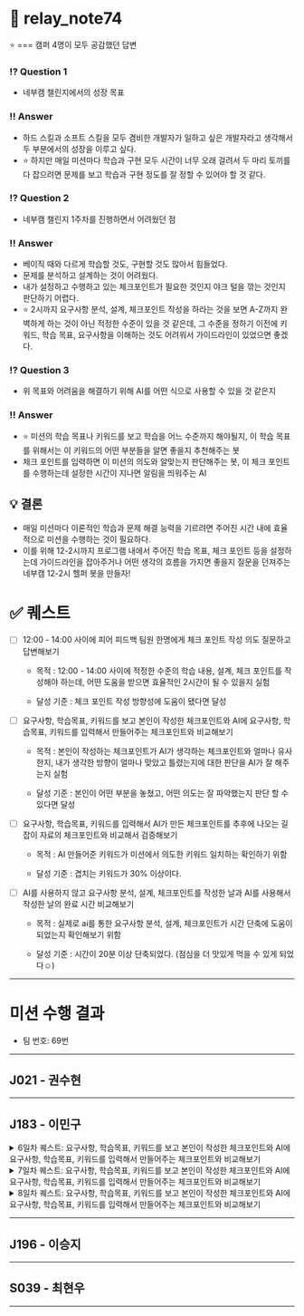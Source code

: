 # 📒 relay_note74

⭐ === 캠퍼 4명이 모두 공감했던 답변

### ⁉️ Question 1

- 네부캠 챌린지에서의 성장 목표

### ‼️ Answer

- 하드 스킬과 소프트 스킬을 모두 겸비한 개발자가 일하고 싶은 개발자라고 생각해서 두 부분에서의 성장을 이루고 싶다.
- ⭐ 하지만 매일 미션마다 학습과 구현 모두 시간이 너무 오래 걸려서 두 마리 토끼를 다 잡으려면 문제를 보고 학습과 구현 정도를 잘 정할 수 있어야 할 것 같다.

### ⁉️ Question 2

- 네부캠 챌린지 1주차를 진행하면서 어려웠던 점

### ‼️ Answer

- 베이직 때와 다르게 학습할 것도, 구현할 것도 많아서 힘들었다.
- 문제를 분석하고 설계하는 것이 어려웠다.
- 내가 설정하고 수행하고 있는 체크포인트가 필요한 것인지 야크 털을 깎는 것인지 판단하기 어렵다.
- ⭐ 2시까지 요구사항 분석, 설계, 체크포인트 작성을 하라는 것을 보면 A-Z까지 완벽하게 하는 것이 아닌 적정한 수준이 있을 것 같은데, 그 수준을 정하기 이전에 키워드, 학습 목표, 요구사항을 이해하는 것도 어려워서 가이드라인이 있었으면 좋겠다.

### ⁉️ Question 3

- 위 목표와 어려움을 해결하기 위해 AI를 어떤 식으로 사용할 수 있을 것 같은지

### ‼️ Answer

- ⭐ 미션의 학습 목표나 키워드를 보고 학습을 어느 수준까지 해야될지, 이 학습 목표를 위해서는 이 키워드의 어떤 부분들을 알면 좋을지 추천해주는 봇
- 체크 포인트를 입력하면 이 미션의 의도와 알맞는지 판단해주는 봇, 이 체크 포인트를 수행하는데 설정한 시간이 지나면 알림을 띄워주는 AI

## 💡 결론

- 매일 미션마다 이론적인 학습과 문제 해결 능력을 기르려면 주어진 시간 내에 효율적으로 미션을 수행하는 것이 필요하다.
- 이를 위해 12-2시까지 프로그램 내에서 주어진 학습 목표, 체크 포인트 등을 설정하는데 가이드라인을 잡아주거나 어떤 생각의 흐름을 가지면 좋을지 질문을 던져주는 네부캠 12-2시 헬퍼 봇을 만들자!

# ✅ 퀘스트

- [ ] 12:00 - 14:00 사이에 피어 피드백 팀원 한명에게 체크 포인트 작성 의도 질문하고 답변해보기

  - 목적 : 12:00 - 14:00 사이에 적정한 수준의 학습 내용, 설계, 체크 포인트를 작성해야 하는데, 어떤 도움을 받으면 효율적인 2시간이 될 수 있을지 실험

  - 달성 기준 : 체크 포인트 작성 방향성에 도움이 됐다면 달성

- [ ] 요구사항, 학습목표, 키워드를 보고 본인이 작성한 체크포인트와 AI에 요구사항, 학습목표, 키워드를 입력해서 만들어주는 체크포인트와 비교해보기

  - 목적 : 본인이 작성하는 체크포인트가 AI가 생각하는 체크포인트와 얼마나 유사한지, 내가 생각한 방향이 얼마나 맞았고 틀렸는지에 대한 판단을 AI가 잘 해주는지 실험

  - 달성 기준 : 본인이 어떤 부분을 놓쳤고, 어떤 의도는 잘 파악했는지 판단 할 수 있다면 달성

- [ ] 요구사항, 학습목표, 키워드를 입력해서 AI가 만든 체크포인트를 추후에 나오는 길잡이 자료의 체크포인트와 비교해서 검증해보기

  - 목적 : AI 만들어준 키워드가 미션에서 의도한 키워드 일치하는 확인하기 위함

  - 달성 기준 : 겹치는 키워드가 30% 이상이다.

- [ ] AI를 사용하지 않고 요구사항 분석, 설계, 체크포인트를 작성한 날과 AI를 사용해서 작성한 날의 완료 시간 비교해보기

  - 목적 : 실제로 ai를 통한 요구사항 분석, 설계, 체크포인트가 시간 단축에 도움이 되었는지 확인해보기 위함

  - 달성 기준 : 시간이 20분 이상 단축되었다. (점심을 더 맛있게 먹을 수 있게 되었다☺️)

---

# 미션 수행 결과
- 팀 번호: 69번
---
## J021 - 권수현

---
## J183 - 이민구

<details markdown="1">
  <summary>6일차 퀘스트: 요구사항, 학습목표, 키워드를 보고 본인이 작성한 체크포인트와 AI에 요구사항, 학습목표, 키워드를 입력해서 만들어주는 체크포인트와 비교해보기</summary>
  <div>
    <img src="./week1_image/J183_AI_improvement.png" />
    <img src="./week1_image/J183_AI_result.png" />
  </div>
</details>

<details markdown="1">
  <summary>7일차 퀘스트: 요구사항, 학습목표, 키워드를 보고 본인이 작성한 체크포인트와 AI에 요구사항, 학습목표, 키워드를 입력해서 만들어주는 체크포인트와 비교해보기</summary>
  <div>
    <img src="./week1_image/J183_README_Result_day07.png" />
    <img src="./week1_image/J183_CheckList_Result_day07.png" />
    <img src="./week1_image/J193_Feedback_day07.png" />
  </div>
</details>

<details markdown="1">
  <summary>8일차 퀘스트: 요구사항, 학습목표, 키워드를 보고 본인이 작성한 체크포인트와 AI에 요구사항, 학습목표, 키워드를 입력해서 만들어주는 체크포인트와 비교해보기</summary>
  <div>
    <img src="./week1_image/J183_AI_result_day08.png" />
    <img src="./week1_image/J183_AI_feedback_day08.png" />
  </div>
</details>

---
## J196 - 이승지

---
## S039 - 최현우




---
